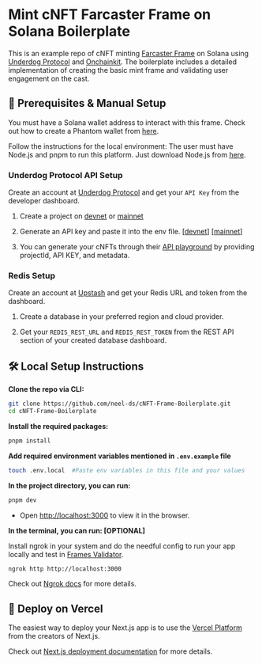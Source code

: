 # Mint cNFT Farcaster Frame on Solana Boilerplate
This is an example repo of cNFT minting [Farcaster Frame](https://www.farcaster.xyz/) on Solana using [Underdog Protocol](http://underdogprotocol.com/) and [Onchainkit](https://onchainkit.xyz/). The boilerplate includes a detailed implementation of creating the basic mint frame and validating user engagement on the cast. 

## 🧩 Prerequisites & Manual Setup

You must have a Solana wallet address to interact with this frame. Check out how to create a Phantom wallet from [here](https://phantom.app/download). 

Follow the instructions for the local environment: The user must have Node.js and pnpm to run this platform. Just download Node.js from [here](https://nodejs.org/en/download/).

### Underdog Protocol API Setup
Create an account at [Underdog Protocol](http://app.underdogprotocol.com/)  and get your `API Key` from the developer dashboard.

1. Create a project on [devnet](https://app.underdogprotocol.com/projects?network=DEVNET&page=1) or [mainnet](https://app.underdogprotocol.com/projects?network=MAINNET&page=1)

2. Generate an API key and paste it into the env file. [[devnet](https://app.underdogprotocol.com/developers?network=DEVNET&page=1)] [[mainnet](https://app.underdogprotocol.com/developers?network=MAINNET&page=1)]

3. You can generate your cNFTs through their [API playground](https://underdog.readme.io/reference/post_v2-projects-projectid-nfts) by providing projectId, API KEY, and metadata.

### Redis Setup
Create an account at [Upstash](https://console.upstash.com/) and get your Redis URL and token from the dashboard. 

1. Create a database in your preferred region and cloud provider.

2. Get your `REDIS_REST_URL` and `REDIS_REST_TOKEN` from the REST API section of your created database dashboard.

## 🛠️ Local Setup Instructions

**Clone the repo via CLI:**

```sh
git clone https://github.com/neel-ds/cNFT-Frame-Boilerplate.git 
cd cNFT-Frame-Boilerplate
```

**Install the required packages:**

```sh
pnpm install
```

**Add required environment variables mentioned in `.env.example` file**

```sh
touch .env.local  #Paste env variables in this file and your values
```

**In the project directory, you can run:**

```sh
pnpm dev
```

- Open [http://localhost:3000](http://localhost:3000) to view it in the browser.

**In the terminal, you can run: [OPTIONAL]**

Install ngrok in your system and do the needful config to run your app locally and test in [Frames Validator](https://warpcast.com/~/developers/frames). 
```sh
ngrok http http://localhost:3000
```
Check out [Ngrok docs](https://ngrok.com/docs/getting-started/) for more details.

## 🚀 Deploy on Vercel

The easiest way to deploy your Next.js app is to use the [Vercel Platform](https://vercel.com/new) from the creators of Next.js.

Check out [Next.js deployment documentation](https://nextjs.org/docs/deployment) for more details.
